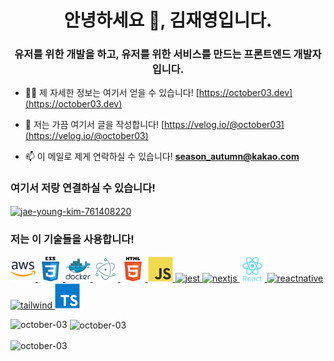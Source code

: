 <h1 align="center">안녕하세요 👋, 김재영입니다.</h1>
<h3 align="center">유저를 위한 개발을 하고, 유저를 위한 서비스를 만드는 프론트엔드 개발자입니다.</h3>

- 👨‍💻 제 자세한 정보는 여기서 얻을 수 있습니다! [https://october03.dev](https://october03.dev)

- 📝 저는 가끔 여기서 글을 작성합니다! [https://velog.io/@october03](https://velog.io/@october03)

- 📫 이 메일로 제게 연락하실 수 있습니다! **season_autumn@kakao.com**

<h3 align="left">여기서 저랑 연결하실 수 있습니다!</h3>
<p align="left">
<a href="https://linkedin.com/in/jae-young-kim-761408220" target="blank"><img align="center" src="https://raw.githubusercontent.com/rahuldkjain/github-profile-readme-generator/master/src/images/icons/Social/linked-in-alt.svg" alt="jae-young-kim-761408220" height="30" width="40" /></a>
</p>

<h3 align="left">저는 이 기술들을 사용합니다!</h3>
<p align="left"> <a href="https://aws.amazon.com" target="_blank" rel="noreferrer"> <img src="https://raw.githubusercontent.com/devicons/devicon/master/icons/amazonwebservices/amazonwebservices-original-wordmark.svg" alt="aws" width="40" height="40"/> </a> <a href="https://www.w3schools.com/css/" target="_blank" rel="noreferrer"> <img src="https://raw.githubusercontent.com/devicons/devicon/master/icons/css3/css3-original-wordmark.svg" alt="css3" width="40" height="40"/> </a> <a href="https://www.docker.com/" target="_blank" rel="noreferrer"> <img src="https://raw.githubusercontent.com/devicons/devicon/master/icons/docker/docker-original-wordmark.svg" alt="docker" width="40" height="40"/> </a> <a href="https://www.electronjs.org" target="_blank" rel="noreferrer"> <img src="https://raw.githubusercontent.com/devicons/devicon/master/icons/electron/electron-original.svg" alt="electron" width="40" height="40"/> </a> <a href="https://www.w3.org/html/" target="_blank" rel="noreferrer"> <img src="https://raw.githubusercontent.com/devicons/devicon/master/icons/html5/html5-original-wordmark.svg" alt="html5" width="40" height="40"/> </a> <a href="https://developer.mozilla.org/en-US/docs/Web/JavaScript" target="_blank" rel="noreferrer"> <img src="https://raw.githubusercontent.com/devicons/devicon/master/icons/javascript/javascript-original.svg" alt="javascript" width="40" height="40"/> </a> <a href="https://jestjs.io" target="_blank" rel="noreferrer"> <img src="https://www.vectorlogo.zone/logos/jestjsio/jestjsio-icon.svg" alt="jest" width="40" height="40"/> </a> <a href="https://nextjs.org/" target="_blank" rel="noreferrer"> <img src="https://cdn.worldvectorlogo.com/logos/nextjs-2.svg" alt="nextjs" width="40" height="40"/> </a> <a href="https://reactjs.org/" target="_blank" rel="noreferrer"> <img src="https://raw.githubusercontent.com/devicons/devicon/master/icons/react/react-original-wordmark.svg" alt="react" width="40" height="40"/> </a> <a href="https://reactnative.dev/" target="_blank" rel="noreferrer"> <img src="https://reactnative.dev/img/header_logo.svg" alt="reactnative" width="40" height="40"/> </a> <a href="https://tailwindcss.com/" target="_blank" rel="noreferrer"> <img src="https://www.vectorlogo.zone/logos/tailwindcss/tailwindcss-icon.svg" alt="tailwind" width="40" height="40"/> </a> <a href="https://www.typescriptlang.org/" target="_blank" rel="noreferrer"> <img src="https://raw.githubusercontent.com/devicons/devicon/master/icons/typescript/typescript-original.svg" alt="typescript" width="40" height="40"/> </a> </p>


<p><img align="left" src="https://github-readme-stats.vercel.app/api/top-langs?username=october-03&show_icons=true&locale=en&layout=compact" alt="october-03" /></p>  


<p>&nbsp;<img align="center" src="https://github-readme-stats.vercel.app/api?username=october-03&show_icons=true&locale=en" alt="october-03" /></p>  


<p><img align="center" src="https://github-readme-streak-stats.herokuapp.com/?user=october-03&" alt="october-03" /></p>  
